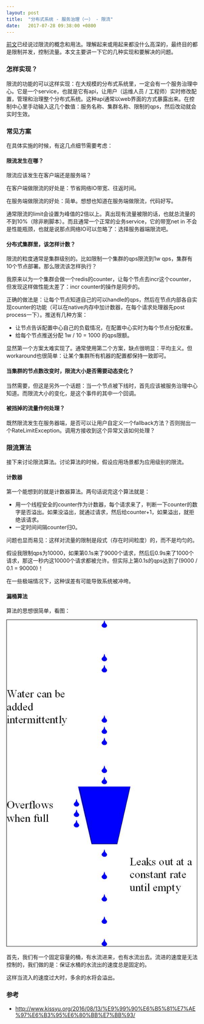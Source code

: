 ```yaml
---
layout: post
title:  "分布式系统 - 服务治理（一） - 限流"
date:   2017-07-28 09:38:00 +0800
---
```


[前文](/2017/07/26/distributed-system-00-index.html)已经说过限流的概念和用法。理解起来或用起来都没什么高深的，最终目的都是限制并发，控制流量。本文主要讲一下它的几种实现和要解决的问题。

### 怎样实现？

限流的功能的可以这样实现：在大规模的分布式系统里，一定会有一个服务治理中心。它是一个service，也就是它有api，让用户（运维人员 / 工程师）实时修改配置，管理和治理整个分布式系统。这种api通常以web界面的方式暴露出来。在控制中心里手动输入这几个数值：服务名称、集群名称、限制的qps，然后改动就会实时生效。

### 常见方案

在具体实施的时候，有这几点细节需要考虑：

#### 限流发生在哪？

限流应该发生在客户端还是服务端？

在客户端做限流的好处是：节省网络IO带宽、往返时间。

在服务端做限流的好处：简单。想想也知道在服务端做限流，代码好写。

通常限流的limit会设置为峰值的2倍以上。真出现有流量被限的话，也就总流量的不到10%（除非刷脚本）。而且通常一个正常的业务service，它的带宽net in 不会是性能瓶颈，也就是说那点网络IO可以忽略了：选择服务器端限流吧。

#### 分布式集群里，该怎样计数？

限流的粒度通常是集群级别的。比如限制一个集群的qps限流到1w qps，集群有10个节点部署。那么限流该怎样执行？

我原来以为一个集群会做一个redis的counter，让每个节点去incr这个counter，但发现这样做性能太差了：incr counter的操作是同步的。

正确的做法是：让每个节点知道自己的可以handle的qps，然后在节点内部各自实现counter的功能（可以在native内存中加计数器，在每个请求处理器先post process一下）。推送有几种方案：

- 让节点告诉配置中心自己的负载情况，在配置中心实时为每个节点分配权重。
- 给每个节点推送分配 1w / 10 = 1000 的qps限额。

显然第一个方案太难实现了。通常使用第二个方案，缺点很明显：平均主义。但workaround也很简单：让某个集群所有机器的配置都保持一致即可。

#### 当集群的节点数改变时，限流大小是否需要动态变化？

当然需要，但这是另外一个话题：当一个节点被下线时，首先应该被服务治理中心知道。而限流大小的变化，是这个事件的其中一个回调。

#### 被挡掉的流量作何处理？

既然限流发生在服务器端，是否可以让用户自定义一个fallback方法？否则抛出一个RateLimitException。调用方接收到这个异常又该如何处理？

### 限流算法

接下来讨论限流算法。讨论算法的时候，假设应用场景都为应用级别的限流。

#### 计数器

第一个能想到的就是计数器算法。两句话说完这个算法就是：

- 用一个线程安全的counter作为计数器，每个请求来了，判断一下counter的数字是否溢出。如果没溢出，就通过请求，然后给counter+1，如果溢出，就拒绝该请求。
- 一定时间间隔counter归0。

问题也显而易见：这样对流量的限制是段式（存在时间粒度）的，而不是均匀的。

假设我限制qps为10000，如果第0.1s来了9000个请求，然后后0.9s来了1000个请求，那这一秒内这10000个请求都被允许。但实际上第0.1s的qps达到了(9000 / 0.1 = 90000)！

在一些极端情况下，这种误差有可能导致系统被冲垮。

#### 漏桶算法

算法的思想很简单，看图：

![Alt](/images/Leaky_bucket_analogy.jpeg)

首先，我们有一个固定容量的桶，有水流进来，也有水流出去。流进的速度是无法控制的，我们做的是：保证水桶的水流出的速度总是固定的。

这样当流入的速度过大时，多余的水将会溢出。

### 参考

- http://www.kissyu.org/2016/08/13/%E9%99%90%E6%B5%81%E7%AE%97%E6%B3%95%E6%80%BB%E7%BB%93/
